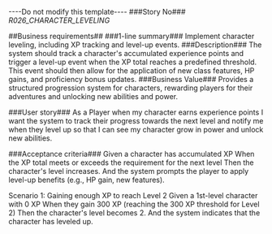 ----Do not modify this template----
###Story No###
*R026_CHARACTER_LEVELING*

##Business requirements##
###1-line summary###
Implement character leveling, including XP tracking and level-up events.
###Description###
The system should track a character's accumulated experience points and trigger a level-up event when the XP total reaches a predefined threshold. This event should then allow for the application of new class features, HP gains, and proficiency bonus updates.
###Business Value###
Provides a structured progression system for characters, rewarding players for their adventures and unlocking new abilities and power.

###User story###
As a Player
when my character earns experience points
I want the system to track their progress towards the next level and notify me when they level up
so that I can see my character grow in power and unlock new abilities.

###Acceptance criteria###
Given a character has accumulated XP
When the XP total meets or exceeds the requirement for the next level
Then the character's level increases.
And the system prompts the player to apply level-up benefits (e.g., HP gain, new features).

Scenario 1: Gaining enough XP to reach Level 2
Given a 1st-level character with 0 XP
When they gain 300 XP (reaching the 300 XP threshold for Level 2)
Then the character's level becomes 2.
And the system indicates that the character has leveled up.